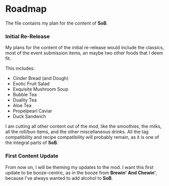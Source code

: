 # Roadmap
The file contains my plan for the content of **SoB**.

### Initial Re-Release
My plans for the content of the initial re-release would include the classics, most of the event submission items, an maybe two other foods that I deem fit.

This includes:
- Cinder Bread (and Dough)
- Exotic Fruit Salad
- Exquisite Mushroom Soup
- Bubble Tea
- Duality Tea
- Aloe Tea
- Propelpearl Caviar
- Duck Sandwich

I am cutting all other content out of the mod, like the smoothies, the milks, all the roll/bun items, and the other miscellaneous drinks. All the tag compatibility and recipe compatibility will probably remain, as it is one of the integral parts of **SoB**.

### First Content Update
From now on, I will be theming my updates to the mod. I want this first update to be booze-centric, as in the booze from **Brewin' And Chewin'**, because I've always wanted to add alcohol to **SoB**.
